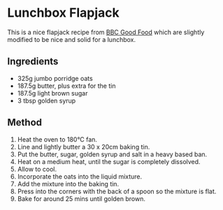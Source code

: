 
# Lunchbox Flapjack # 

This is a nice flapjack recipe from [BBC Good Food](www.bbcgoodfood.com/recipes/yummy-golden-syrup-flapjacks) which are slightly modified to be nice and solid for a lunchbox.

## Ingredients ## 

- 325g jumbo porridge oats
- 187.5g butter, plus extra for the tin
- 187.5g light brown sugar
- 3 tbsp golden syrup

## Method ## 

1. Heat the oven to 180°C fan.
1. Line and lightly butter a 30 x 20cm baking tin.
1. Put the butter, sugar, golden syrup and salt in a heavy based ban.
1. Heat on a medium heat, until the sugar is completely dissolved.
1. Allow to cool.
1. Incorporate the oats into the liquid mixture.
1. Add the mixture into the baking tin.
1. Press into the corners with the back of a spoon so the mixture is flat.
1. Bake for around 25 mins until golden brown.

